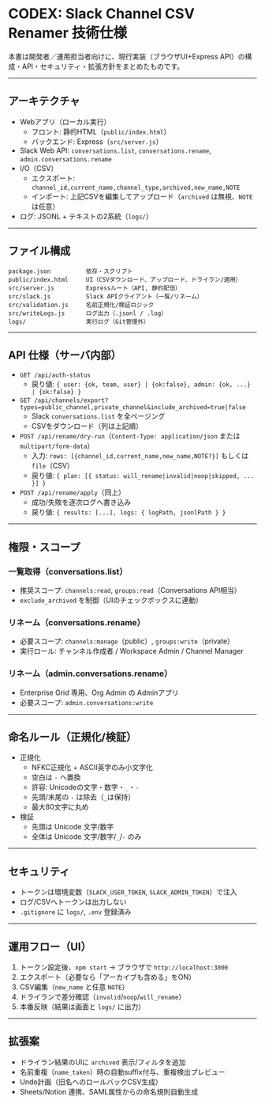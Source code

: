 # CODEX: Slack Channel CSV Renamer 技術仕様

本書は開発者／運用担当者向けに、現行実装（ブラウザUI+Express API）の構成・API・セキュリティ・拡張方針をまとめたものです。

---

## アーキテクチャ

- Webアプリ（ローカル実行）
  - フロント: 静的HTML（`public/index.html`）
  - バックエンド: Express（`src/server.js`）
- Slack Web API: `conversations.list`, `conversations.rename`, `admin.conversations.rename`
- I/O（CSV）
  - エクスポート: `channel_id,current_name,channel_type,archived,new_name,NOTE`
  - インポート: 上記CSVを編集してアップロード（`archived` は無視、`NOTE` は任意）
- ログ: JSONL + テキストの2系統（`logs/`）

---

## ファイル構成

```
package.json          依存・スクリプト
public/index.html     UI（CSVダウンロード、アップロード、ドライラン/適用）
src/server.js         Expressルート（API, 静的配信）
src/slack.js          Slack APIクライアント（一覧/リネーム）
src/validation.js     名前正規化/検証ロジック
src/writeLogs.js      ログ出力（.jsonl / .log）
logs/                 実行ログ（Git管理外）
```

---

## API 仕様（サーバ内部）

- `GET /api/auth-status`
  - 戻り値: `{ user: {ok, team, user} | {ok:false}, admin: {ok, ...} | {ok:false} }`
- `GET /api/channels/export?types=public_channel,private_channel&include_archived=true|false`
  - Slack `conversations.list` を全ページング
  - CSVをダウンロード（列は上記順）
- `POST /api/rename/dry-run`（`Content-Type: application/json` または `multipart/form-data`）
  - 入力: `rows: [{channel_id,current_name,new_name,NOTE?}]` もしくは `file`（CSV）
  - 戻り値: `{ plan: [{ status: will_rename|invalid|noop|skipped, ... }] }`
- `POST /api/rename/apply`（同上）
  - 成功/失敗を逐次ログへ書き込み
  - 戻り値: `{ results: [...], logs: { logPath, jsonlPath } }`

---

## 権限・スコープ

### 一覧取得（conversations.list）

- 推奨スコープ: `channels:read`, `groups:read`（Conversations API相当）
- `exclude_archived` を制御（UIのチェックボックスに連動）

### リネーム（conversations.rename）

- 必要スコープ: `channels:manage`（public）, `groups:write`（private）
- 実行ロール: チャンネル作成者 / Workspace Admin / Channel Manager

### リネーム（admin.conversations.rename）

- Enterprise Grid 専用、Org Admin の Adminアプリ
- 必要スコープ: `admin.conversations:write`

---

## 命名ルール（正規化/検証）

- 正規化
  - NFKC正規化 + ASCII英字のみ小文字化
  - 空白は `-` へ置換
  - 許容: Unicodeの文字・数字・`_`・`-`
  - 先頭/末尾の `-` は除去（`_`は保持）
  - 最大80文字に丸め
- 検証
  - 先頭は Unicode 文字/数字
  - 全体は Unicode 文字/数字/`_`/`-` のみ

---

## セキュリティ

- トークンは環境変数（`SLACK_USER_TOKEN`, `SLACK_ADMIN_TOKEN`）で注入
- ログ/CSVへトークンは出力しない
- `.gitignore` に `logs/`, `.env` 登録済み

---

## 運用フロー（UI）

1. トークン設定後、`npm start` → ブラウザで `http://localhost:3000`
2. エクスポート（必要なら「アーカイブも含める」をON）
3. CSV編集（`new_name` と任意 `NOTE`）
4. ドライランで差分確認（`invalid`/`noop`/`will_rename`）
5. 本番反映（結果は画面と `logs/` に出力）

---

## 拡張案

- ドライラン結果のUIに `archived` 表示/フィルタを追加
- 名前重複（`name_taken`）時の自動suffix付与、重複検出プレビュー
- Undo計画（旧名へのロールバックCSV生成）
- Sheets/Notion 連携、SAML属性からの命名規則自動生成
